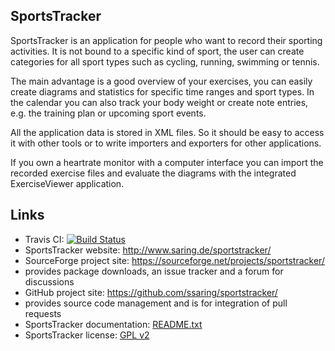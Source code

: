 ## SportsTracker

SportsTracker is an application for people who want to record their sporting
activities. It is not bound to a specific kind of sport, the user can create
categories for all sport types such as cycling, running, swimming or tennis.

The main advantage is a good overview of your exercises, you can easily create
diagrams and statistics for specific time ranges and sport types. In the 
calendar you can also track your body weight or create note entries, e.g. the
training plan or upcoming sport events.

All the application data is stored in XML files. So it should be easy to access
it with other tools or to write importers and exporters for other applications.

If you own a heartrate monitor with a computer interface you can import the
recorded exercise files and evaluate the diagrams with the integrated
ExerciseViewer application.

## Links

* Travis CI: [![Build Status](https://travis-ci.org/ssaring/sportstracker.svg?branch=master)](https://travis-ci.org/ssaring/sportstracker)
* SportsTracker website: http://www.saring.de/sportstracker/
* SourceForge project site: https://sourceforge.net/projects/sportstracker/
 * provides package downloads, an issue tracker and a forum for discussions
* GitHub project site: https://github.com/ssaring/sportstracker/
 * provides source code management and is for integration of pull requests
* SportsTracker documentation: [README.txt](sportstracker/docs/README.txt)
* SportsTracker license: [GPL v2](sportstracker/docs/LICENSE.txt)
